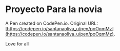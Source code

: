 # Proyecto Para  la novia

A Pen created on CodePen.io. Original URL: [https://codepen.io/santanaoliva_u/pen/poOqmMz](https://codepen.io/santanaoliva_u/pen/poOqmMz).

Love for all